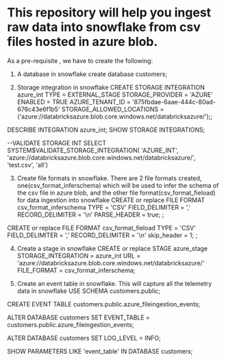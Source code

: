 # This repository will help you ingest raw data into snowflake from csv files hosted in azure blob.

As a pre-requisite , we have to create the following:
1. A database in snowflake
create database customers;

2. Storage integration in snowflake
CREATE STORAGE INTEGRATION azure_int
  TYPE = EXTERNAL_STAGE
  STORAGE_PROVIDER = 'AZURE'
  ENABLED = TRUE
  AZURE_TENANT_ID = '875fbdae-6aae-444c-80ad-676c43e6f1b5'
  STORAGE_ALLOWED_LOCATIONS = ('azure://databricksazure.blob.core.windows.net/databricksazure/');;

  DESCRIBE INTEGRATION azure_int;
  SHOW STORAGE INTEGRATIONS;
  
  --VALIDATE STORAGE INT
  SELECT
  SYSTEM$VALIDATE_STORAGE_INTEGRATION(
    'AZURE_INT',
    'azure://databricksazure.blob.core.windows.net/databricksazure/',
    'test.csv', 'all')
    
3. Create file formats in snowflake. There are 2 file formats created, one(csv_format_inferschema) which will be used to infer the schema of the csv file in azure blob, and the other file format(csv_format_fieload) for data ingestion into snowflake
CREATE or replace FILE FORMAT csv_format_inferschema 
  TYPE = 'CSV' 
  FIELD_DELIMITER = ',' 
  RECORD_DELIMITER = '\n' 
  PARSE_HEADER = true;
  ;

CREATE or replace FILE FORMAT csv_format_fieload 
  TYPE = 'CSV' 
  FIELD_DELIMITER = ',' 
  RECORD_DELIMITER = '\n' 
  skip_header = 1;
  ;  

4. Create a stage in snowflake
CREATE or replace STAGE azure_stage
  STORAGE_INTEGRATION = azure_int
  URL = 'azure://databricksazure.blob.core.windows.net/databricksazure/'
  FILE_FORMAT = csv_format_inferschema; 

5. Create an event table in snowflake. This will capture all the telemetry data in snowflake
USE SCHEMA customers.public;

CREATE EVENT TABLE customers.public.azure_fileingestion_events;

ALTER DATABASE customers SET EVENT_TABLE = customers.public.azure_fileingestion_events;

ALTER DATABASE customers SET LOG_LEVEL = INFO;

SHOW PARAMETERS LIKE 'event_table' IN DATABASE customers;   
 

 
